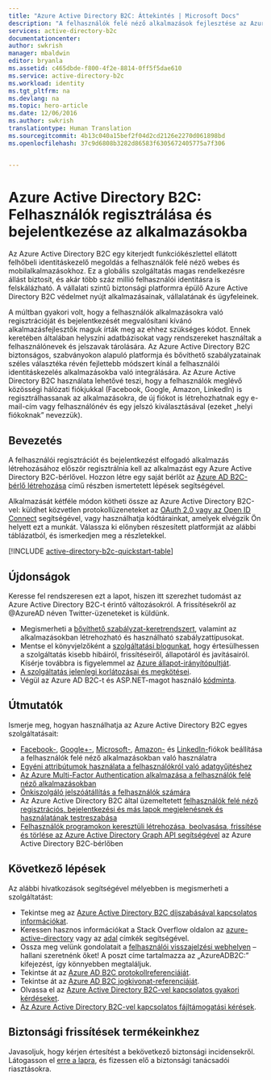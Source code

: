 ```yaml
---
title: "Azure Active Directory B2C: Áttekintés | Microsoft Docs"
description: "A felhasználók felé néző alkalmazások fejlesztése az Azure Active Directory B2C-vel"
services: active-directory-b2c
documentationcenter: 
author: swkrish
manager: mbaldwin
editor: bryanla
ms.assetid: c465dbde-f800-4f2e-8814-0ff5f5dae610
ms.service: active-directory-b2c
ms.workload: identity
ms.tgt_pltfrm: na
ms.devlang: na
ms.topic: hero-article
ms.date: 12/06/2016
ms.author: swkrish
translationtype: Human Translation
ms.sourcegitcommit: 4b13c040a15bef2f04d2cd2126e2270d061898bd
ms.openlocfilehash: 37c9d6808b3282d86583f6305672405775a7f306


---
```

# <a name="azure-active-directory-b2c-sign-up-and-sign-in-consumers-in-your-applications"></a>Azure Active Directory B2C: Felhasználók regisztrálása és bejelentkezése az alkalmazásokba
Az Azure Active Directory B2C egy kiterjedt funkciókészlettel ellátott felhőbeli identitáskezelő megoldás a felhasználók felé néző webes és mobilalkalmazásokhoz. Ez a globális szolgáltatás magas rendelkezésre állást biztosít, és akár több száz millió felhasználói identitásra is felskálázható. A vállalati szintű biztonsági platformra épülő Azure Active Directory B2C védelmet nyújt alkalmazásainak, vállalatának és ügyfeleinek.

A múltban gyakori volt, hogy a felhasználók alkalmazásokra való regisztrációját és bejelentkezését megvalósítani kívánó alkalmazásfejlesztők maguk írták meg az ehhez szükséges kódot. Ennek keretében általában helyszíni adatbázisokat vagy rendszereket használtak a felhasználónevek és jelszavak tárolására. Az Azure Active Directory B2C biztonságos, szabványokon alapuló platformja és bővíthető szabályzatainak széles választéka révén fejlettebb módszert kínál a felhasználói identitáskezelés alkalmazásokba való integrálására. Az Azure Active Directory B2C használata lehetővé teszi, hogy a felhasználók meglévő közösségi hálózati fiókjukkal (Facebook, Google, Amazon, LinkedIn) is regisztrálhassanak az alkalmazásokra, de új fiókot is létrehozhatnak egy e-mail-cím vagy felhasználónév és egy jelszó kiválasztásával (ezeket „helyi fiókoknak” nevezzük).

## <a name="get-started"></a>Bevezetés
A felhasználói regisztrációt és bejelentkezést elfogadó alkalmazás létrehozásához először regisztrálnia kell az alkalmazást egy Azure Active Directory B2C-bérlővel. Hozzon létre egy saját bérlőt az [Azure AD B2C-bérlő létrehozása](active-directory-b2c-get-started.md) című részben ismertetett lépések segítségével.

Alkalmazását kétféle módon kötheti össze az Azure Active Directory B2C-vel: küldhet közvetlen protokollüzeneteket az [OAuth 2.0 vagy az Open ID Connect](active-directory-b2c-reference-protocols.md) segítségével, vagy használhatja kódtárainkat, amelyek elvégzik Ön helyett ezt a munkát. Válassza ki előnyben részesített platformját az alábbi táblázatból, és ismerkedjen meg a részletekkel.

[!INCLUDE [active-directory-b2c-quickstart-table](../../includes/active-directory-b2c-quickstart-table.md)]

## <a name="whats-new"></a>Újdonságok
Keresse fel rendszeresen ezt a lapot, hiszen itt szerezhet tudomást az Azure Active Directory B2C-t érintő változásokról. A frissítésekről az @AzureAD néven Twitter-üzeneteket is küldünk.

* Megismerheti a [bővíthető szabályzat-keretrendszert](active-directory-b2c-reference-policies.md), valamint az alkalmazásokban létrehozható és használható szabályzattípusokat.
* Mentse el könyvjelzőként a [szolgáltatási blogunkat](https://blogs.msdn.microsoft.com/azureadb2c/), hogy értesülhessen a szolgáltatás kisebb hibáiról, frissítéseiről, állapotáról és javításairól. Kísérje továbbra is figyelemmel az [Azure állapot-irányítópultját](https://azure.microsoft.com/status/).
* [A szolgáltatás jelenlegi korlátozásai és megkötései](active-directory-b2c-limitations.md).
* Végül az Azure AD B2C-t és ASP.NET-magot használó [kódminta](https://github.com/Azure-Samples/active-directory-dotnet-webapp-openidconnect-aspnetcore-b2c).

## <a name="how-to-articles"></a>Útmutatók
Ismerje meg, hogyan használhatja az Azure Active Directory B2C egyes szolgáltatásait:

* [Facebook-](active-directory-b2c-setup-fb-app.md), [Google+-](active-directory-b2c-setup-goog-app.md), [Microsoft-](active-directory-b2c-setup-msa-app.md), [Amazon-](active-directory-b2c-setup-amzn-app.md) és [LinkedIn-](active-directory-b2c-setup-li-app.md)fiókok beállítása a felhasználók felé néző alkalmazásokban való használatra
* [Egyéni attribútumok használata a felhasználókról való adatgyűjtéshez](active-directory-b2c-reference-custom-attr.md)
* [Az Azure Multi-Factor Authentication alkalmazása a felhasználók felé néző alkalmazásokban](active-directory-b2c-reference-mfa.md)
* [Önkiszolgáló jelszóátállítás a felhasználók számára](active-directory-b2c-reference-sspr.md)
* Az Azure Active Directory B2C által üzemeltetett [felhasználók felé néző regisztrációs, bejelentkezési és más lapok megjelenésnek és használatának testreszabása](active-directory-b2c-reference-ui-customization.md)
* [Felhasználók programokon keresztüli létrehozása, beolvasása, frissítése és törlése az Azure Active Directory Graph API segítségével](active-directory-b2c-devquickstarts-graph-dotnet.md) az Azure Active Directory B2C-bérlőben

## <a name="next-steps"></a>Következő lépések
Az alábbi hivatkozások segítségével mélyebben is megismerheti a szolgáltatást:

* Tekintse meg az [Azure Active Directory B2C díjszabásával kapcsolatos információkat](https://azure.microsoft.com/pricing/details/active-directory-b2c/).
* Keressen hasznos információkat a Stack Overflow oldalon az [azure-active-directory](http://stackoverflow.com/questions/tagged/azure-active-directory) vagy az [adal](http://stackoverflow.com/questions/tagged/adal) címkék segítségével.
* Ossza meg velünk gondolatait a [felhasználói visszajelzési webhelyen](https://feedback.azure.com/forums/169401-azure-active-directory/) – hallani szeretnénk őket! A poszt címe tartalmazza az „AzureADB2C:” kifejezést, így könnyebben megtaláljuk.
* Tekintse át az [Azure AD B2C protokollreferenciáját](active-directory-b2c-reference-protocols.md).
* Tekintse át az [Azure AD B2C jogkivonat-referenciáját](active-directory-b2c-reference-tokens.md).
* Olvassa el az [Azure Active Directory B2C-vel kapcsolatos gyakori kérdéseket](active-directory-b2c-faqs.md).
* [Az Azure Active Directory B2C-vel kapcsolatos fájltámogatási kérések](active-directory-b2c-support.md).

## <a name="get-security-updates-for-our-products"></a>Biztonsági frissítések termékeinkhez
Javasoljuk, hogy kérjen értesítést a bekövetkező biztonsági incidensekről. Látogasson el [erre a lapra](https://technet.microsoft.com/security/dd252948), és fizessen elő a biztonsági tanácsadói riasztásokra.




<!--HONumber=Dec16_HO2-->


